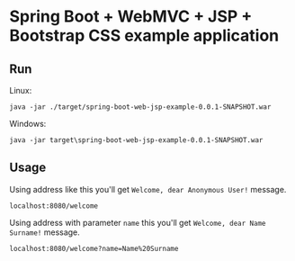 Spring Boot + WebMVC + JSP + Bootstrap CSS example application
=
## Run

Linux:
```
java -jar ./target/spring-boot-web-jsp-example-0.0.1-SNAPSHOT.war
```

Windows:
```
java -jar target\spring-boot-web-jsp-example-0.0.1-SNAPSHOT.war
```

## Usage

Using address like this you'll get `Welcome, dear Anonymous User!` message.

```
localhost:8080/welcome
```

Using address with parameter `name` this you'll get `Welcome, dear Name Surname!` message.

```
localhost:8080/welcome?name=Name%20Surname
```
